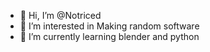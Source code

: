 - 👋 Hi, I’m @Notriced
- 👀 I’m interested in Making random software
- 🌱 I’m currently learning blender and python
  

<!---
Notriced/Notriced is a ✨ special ✨ repository because its `README.md` (this file) appears on your GitHub profile.
You can click the Preview link to take a look at your changes.
--->
